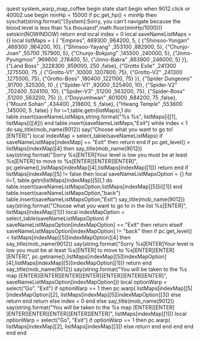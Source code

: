 quest system_warp_map_coffee begin
    state start begin
        when 9012.click or 40002.use begin
			minHp = 15000
			if pc.get_hp() < minHp then syschat(string.format("[System]:Sorry, you can't navigate because the blood level is less than %s thousand",math.floor(minHp/1000))) setskin(NOWINDOW) return end
			local index = 0
			local saveNameListMaps = {}
			local listMaps = {
				{ "Empires",			469300		,964200,	5, {
					{"Shinsoo-Yongan"		,469300		,964200,	10},
					{"Shinsoo-Yayang"		,353100		,882900,	5},
					{"Chunjo-Joan"			,55700		,157900,	5},
					{"Chunjo-Bokjung"		,145500		,240000,	5},
					{"Jinno-Pyungmoo"		,969600		,278400,	5},
					{"Jinno-Bakra"			,863900		,246000,	5}
				}},
				{"Land Boss"			,3228300	,959000,	250	,false},
				{"Grotto Exile"			,241300		,1275500,	75	,{
					{"Grotto-V1"			,10000		,1207800,	75},
					{"Grotto-V2"			,241300		,1275500,	75},
					{"Grotto-Boss"			,180400		,1221100,	75}
				}},
				{"Spider Dungeons"		,91700		,525300,	10	,{
					{"Spider-V1"			,92000	,525400,	10},
					{"Spider-V2"			,702400	,524100,	10},
					{"Spider-V3"			,51200	,563200,	75},
					{"Spider-Boss"			,51200	,563200,	75}
				}},
				{"Doyyumhwan"			,601000 	,684200,	75	,false},
				{"Mount Sohan"			,434400		,218600,	5	,false},
				{"Hwang Temple"					,553600		,145000,	5	,false}
			}
			for i=1,table.getn(listMaps),1 do table.insert(saveNameListMaps,string.format("%s %s", listMaps[i][1], listMaps[i][4])) end
			table.insert(saveNameListMaps,"Exit")
			while index < 1 do
				say_title(mob_name(9012))
				say("Choose what you want to go to![ENTER]")
				local indexMap = select_table(saveNameListMaps)
				if saveNameListMaps[indexMap] == "Exit" then return end
				if pc.get_level() < listMaps[indexMap][4] then say_title(mob_name(9012)) say(string.format("Sorry %s[ENTER]Your level is low you must be at least %s[ENTER] to move to %s[ENTER][ENTER][ENTER]", pc.getname(),listMaps[indexMap][4],listMaps[indexMap][1])) return end
				if listMaps[indexMap][5] != false then
					local saveNameListMapsOption = {}
					for ii=1, table.getn(listMaps[indexMap][5]),1 do table.insert(saveNameListMapsOption,listMaps[indexMap][5][ii][1]) end
					table.insert(saveNameListMapsOption,"back") table.insert(saveNameListMapsOption,"Exit")
					say_title(mob_name(9012))
					say(string.format("Choose what you want to go to in the list %s[ENTER]", listMaps[indexMap][1]))
					local indexMapOption = select_table(saveNameListMapsOption)
					if saveNameListMapsOption[indexMapOption] == "Exit" then return elseif saveNameListMapsOption[indexMapOption] != "back" then
						if pc.get_level() < listMaps[indexMap][5][indexMapOption][4] then say_title(mob_name(9012)) say(string.format("Sorry %s[ENTER]Your level is low you must be at least %s[ENTER] to move to %s[ENTER][ENTER][ENTER]", pc.getname(),listMaps[indexMap][5][indexMapOption][4],listMaps[indexMap][5][indexMapOption][1])) return end
						say_title(mob_name(9012)) say(string.format("You will be taken to the %s map [ENTER][ENTER][ENTER][ENTER][ENTER][ENTER][ENTER]", saveNameListMapsOption[indexMapOption]))
						local optionWarp = select("Go", "Exit") if optionWarp == 1 then pc.warp( listMaps[indexMap][5][indexMapOption][2], listMaps[indexMap][5][indexMapOption][3]) else return end
						return
					else
						index = 0
					end
				else
					say_title(mob_name(9012)) say(string.format("You will be taken to the %s map [ENTER][ENTER][ENTER][ENTER][ENTER][ENTER][ENTER]", listMaps[indexMap][1]))
					local optionWarp = select("Go", "Exit") if optionWarp == 1 then pc.warp( listMaps[indexMap][2], listMaps[indexMap][3]) else return end
				end
			end
		end
	end
end
